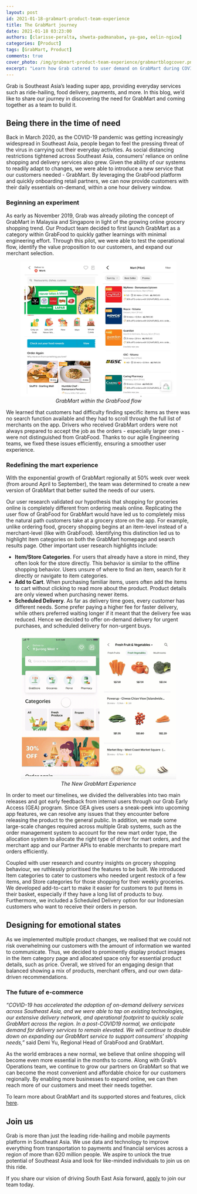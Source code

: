```yaml
---
layout: post
id: 2021-01-18-grabmart-product-team-experience
title: The GrabMart journey
date: 2021-01-18 03:23:00
authors: [clarisse-peralta, shweta-padmanaban, ya-gao, eelin-ngiow]
categories: [Product]
tags: [GrabMart, Product]
comments: true
cover_photo: /img/grabmart-product-team-experience/grabmartblogcover.png
excerpt: "Learn how Grab catered to user demand on GrabMart during COVID-19."
---
```


Grab is Southeast Asia’s leading super app, providing everyday services such as ride-hailing, food delivery, payments, and more. In this blog, we’d like to share our journey in discovering the need for GrabMart and coming together as a team to build it.

## Being there in the time of need

Back in March 2020, as the COVID-19 pandemic was getting increasingly widespread in Southeast Asia, people began to feel the pressing threat of the virus in carrying out their everyday activities. As social distancing restrictions tightened across Southeast Asia, consumers’ reliance on online shopping and delivery services also grew.
Given the ability of our systems to readily adapt to changes, we were able to introduce a new service that our customers needed - GrabMart. By leveraging the GrabFood platform and quickly onboarding retail partners, we can now provide customers with their daily essentials on-demand, within a one hour delivery window.


### Beginning an experiment

As early as November 2019, Grab was already piloting the concept of GrabMart in Malaysia and Singapore in light of the growing online grocery shopping trend. Our Product team decided to first launch GrabMart as a category within GrabFood to quickly gather learnings with minimal engineering effort. Through this pilot, we were able to test the operational flow, identify the value proposition to our customers, and expand our merchant selection.

<div class="post-image-section"><figure>
  <img src="/img/grabmart-product-team-experience/grabmartblogimage1.png" alt="GrabMart within the GrabFood flow"> <figcaption align="middle"><i>GrabMart within the GrabFood flow</i></figcaption>
</figure></div>

We learned that customers had difficulty finding specific items as there was no search function available and they had to scroll through the full list of merchants on the app. Drivers who received GrabMart orders were not always prepared to accept the job as the orders - especially larger ones - were not distinguished from GrabFood. Thanks to our agile Engineering teams, we fixed these issues efficiently, ensuring a smoother user experience.

### Redefining the mart experience

With the exponential growth of GrabMart regionally at 50% week over week (from around April to September), the team was determined to create a new version of GrabMart that better suited the needs of our users.

Our user research validated our hypothesis that shopping for groceries online is completely different from ordering meals online. Replicating the user flow of GrabFood for GrabMart would have led us to completely miss the natural path customers take at a grocery store on the app. For example, unlike ordering food, grocery shopping begins at an item-level instead of a merchant-level (like with GrabFood). Identifying this distinction led us to highlight item categories on both the GrabMart homepage and search results page. Other important user research highlights include:

*   **Item/Store Categories**. For users that already have a store in mind, they often look for the store directly. This behavior is similar to the offline shopping behavior. Users unsure of where to find an item, search for it directly or navigate to item categories.
*   **Add to Cart**. When purchasing familiar items, users often add the items to cart without clicking to read more about the product. Product details are only viewed when purchasing newer items.
*   **Scheduled Delivery**. As far as delivery time goes, every customer has different needs. Some  prefer paying a higher fee for faster  delivery, while others preferred waiting longer if it meant that the delivery fee was reduced.  Hence we decided to offer on-demand delivery for urgent purchases, and scheduled delivery for non-urgent buys.

 <div class="post-image-section"><figure>
   <img src="/img/grabmart-product-team-experience/grabmartblogimage2.png" alt="The New GrabMart Experience"> <figcaption align="middle"><i>The New GrabMart Experience</i></figcaption>
 </figure></div>

In order to meet our timelines, we divided the deliverables into two main releases and got early feedback from internal users through our Grab Early Access (GEA) program. Since GEA gives users a sneak-peek into upcoming app features, we can resolve any issues that they encounter before releasing the product to the general public. In addition, we made some large-scale changes required across multiple Grab systems, such as the order management system to account for the new mart order type, the allocation system to allocate the right type of driver for mart orders, and the merchant app and our Partner APIs to enable merchants to prepare mart orders efficiently.

Coupled with user research and country insights on grocery shopping behaviour, we ruthlessly prioritised the features to be built. We introduced Item categories to cater to customers who needed urgent restock of a few items, and Store categories for those shopping for their weekly groceries. We developed add-to-cart to make it easier for customers to put items in their basket, especially if they have a long list of products to buy. Furthermore, we included a Scheduled Delivery option for our Indonesian customers who want to receive their orders in person.


## Designing for emotional states

As we implemented multiple product changes, we realised that we could not risk overwhelming our customers with the amount of information we wanted to communicate. Thus, we decided to prominently display product images in the item category page and allocated space only for essential product details, such as price. Overall, we strived for an engaging design that balanced showing a mix of products, merchant offers, and our own data-driven recommendations.


### The future of e-commerce

_“COVID-19 has accelerated the adoption of on-demand delivery services across Southeast Asia, and we were able to tap on existing technologies, our extensive delivery network, and operational footprint to quickly scale GrabMart across the region. In a post-COVID19 normal, we anticipate demand for delivery services to remain elevated. We will continue to double down on expanding our GrabMart service to support consumers’ shopping needs,”_ said Demi Yu, Regional Head of GrabFood and GrabMart.

As the world embraces a new normal, we believe that online shopping will become even more essential in the months to come. Along with Grab’s Operations team, we continue to grow our partners on GrabMart so that we can become the most convenient and affordable choice for our customers regionally. By enabling more businesses to expand online, we can then reach more of our customers and meet their needs together.

To learn more about GrabMart and its supported stores and features, click [here](https://www.grab.com/sg/campaign/grabmart/).


## Join us

Grab is more than just the leading ride-hailing and mobile payments platform in Southeast Asia. We use data and technology to improve everything from transportation to payments and financial services across a region of more than 620 million people. We aspire to unlock the true potential of Southeast Asia and look for like-minded individuals to join us on this ride.

If you share our vision of driving South East Asia forward, [apply](https://grab.careers/jobs/) to join our team today.
